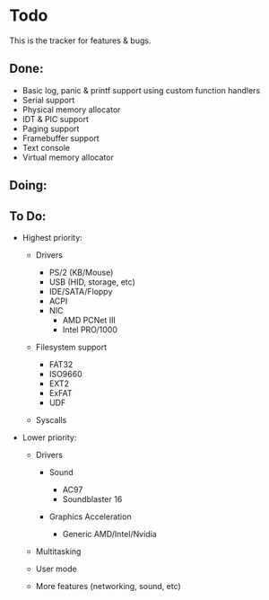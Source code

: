 # Todo

This is the tracker for features & bugs.

## Done:

- Basic log, panic & printf support using custom function handlers
- Serial support
- Physical memory allocator
- IDT & PIC support
- Paging support
- Framebuffer support
- Text console
- Virtual memory allocator

## Doing:


## To Do:

* Highest priority:
  - Drivers 
    - PS/2 (KB/Mouse)
    - USB (HID, storage, etc)
    - IDE/SATA/Floppy
    - ACPI
    - NIC
      - AMD PCNet III
      - Intel PRO/1000

  - Filesystem support
    - FAT32
    - ISO9660
    - EXT2
    - ExFAT
    - UDF
  
  - Syscalls

* Lower priority:
  - Drivers
    - Sound
      - AC97 
      - Soundblaster 16
     
    - Graphics Acceleration
      - Generic AMD/Intel/Nvidia

  - Multitasking
  - User mode
  - More features (networking, sound, etc)
